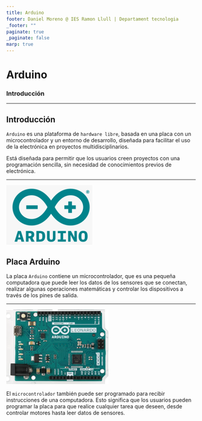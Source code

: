 ```yaml
---
title: Arduino
footer: Daniel Moreno @ IES Ramon Llull | Departament tecnologia
_footer: ""
paginate: true
_paginate: false
marp: true
---
```


# Arduino
### Introducción
---

## Introducción

``Arduino`` es una plataforma de ``hardware libre``, basada en una placa con un microcontrolador y un entorno de desarrollo, diseñada para facilitar el uso de la electrónica en proyectos multidisciplinarios.

Está diseñada para permitir que los usuarios creen proyectos con una programación sencilla, sin necesidad de conocimientos previos de electrónica.

---

![imagen](img/2022-11-30-15-47-39.png)

## Placa Arduino

La placa ``Arduino`` contiene un microcontrolador, que es una pequeña computadora que puede leer los datos de los sensores que se conectan, realizar algunas operaciones matemáticas y controlar los dispositivos a través de los pines de salida.

---

![imagen](img/2022-11-30-15-48-01.png)

El ``microcontrolador`` también puede ser programado para recibir instrucciones de una computadora. Esto significa que los usuarios pueden programar la placa para que realice cualquier tarea que deseen, desde controlar motores hasta leer datos de sensores.
